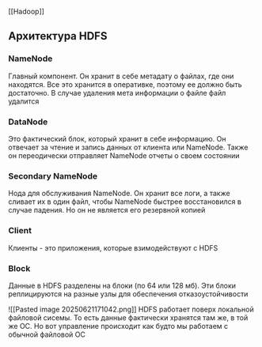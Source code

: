 [[Hadoop]]
## Архитектура HDFS
### NameNode
Главный компонент. Он хранит в себе метадату о файлах, где они находятся. Все это хранится в оперативке, поэтому ее должно быть достаточно. В случае удаления мета информации о файле файл удалится
### DataNode
Это фактический блок, который хранит в себе информацию. Он отвечает за чтение и запись данных от клиента или NameNode. Также он переодически отправляет NameNode отчеты о своем состоянии
### Secondary NameNode
Нода для обслуживания NameNode. Он хранит все логи, а также сливает их в один файл, чтобы NameNode быстрее восстановился в случае падения. Но он не является его резервной копией
### Client
Клиенты - это приложения, которые взимодействуют с HDFS
### Block
Данные в HDFS разделены на блоки (по 64 или 128 мб). Эти блоки реплицируются на разные узлы для обеспечения отказоустойчивости

![[Pasted image 20250621171042.png]]
HDFS работает поверх локальной файловой сисемы. То есть данные фактически хранятся там же, в той же ОС. Но вот управление происходит как будто мы работаем с обычной файловой ОС